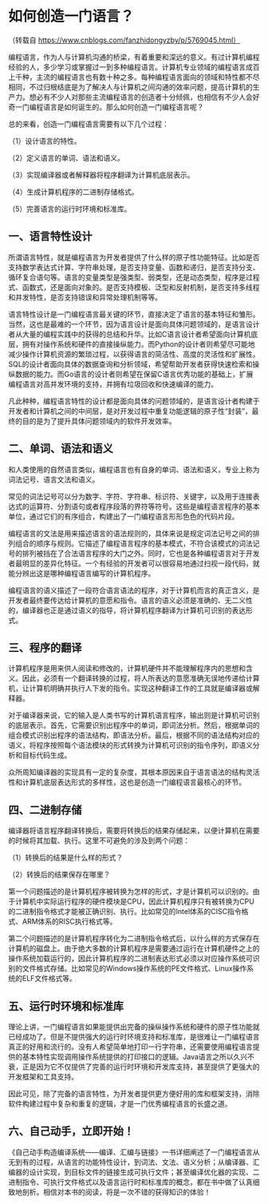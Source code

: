# 如何创造一门语言？

（转载自 https://www.cnblogs.com/fanzhidongyzby/p/5769045.html）

编程语言，作为人与计算机沟通的桥梁，有着重要和深远的意义。有过计算机编程经验的人，多少学习或掌握过一到多种编程语言。计算机专业领域的编程语言成百上千种，主流的编程语言也有数十种之多。每种编程语言面向的领域和特性都不尽相同，不过归根结底是为了解决人与计算机之间沟通的效率问题，提高计算机的生产力。想必有不少人对那些主流编程语言的创造者十分倾佩，也相信有不少人会好奇一门编程语言是如何诞生的。那么如何创造一门编程语言呢？

总的来看，创造一门编程语言需要有以下几个过程：

（1）设计语言的特性。

（2）定义语言的单词、语法和语义。

（3）实现编译器或者解释器将程序翻译为计算机底层表示。

（4）生成计算机程序的二进制存储格式。

（5）完善语言的运行时环境和标准库。

 

## 一、语言特性设计

所谓语言特性，就是编程语言为开发者提供了什么样的原子性功能特征。比如是否支持数学表达式计算、字符串处理，是否支持变量、函数和递归，是否支持分支、循环复合语句等。语言的变量类型是强类型、弱类型，还是动态类型，程序是过程式、函数式，还是面向对象的。是否支持模板、泛型和反射机制，是否支持多线程和并发特性，是否支持错误和异常处理机制等等。

语言特性设计是一门编程语言最关键的环节，直接决定了语言的基本特征和雏形。当然，这也是最难的一个环节，因为语言设计是面向具体问题领域的，是语言设计者从大量的编程实践中的获得的总结和升华。比如C语言设计者希望面向计算机底层，拥有对操作系统和硬件的直接操纵能力。而Python的设计者则希望尽可能地减少操作计算机资源的繁琐过程，以获得语言的简洁性、高度的灵活性和扩展性。SQL的设计者面向具体的数据查询和分析领域，希望帮助开发者获得快速检索和操纵数据的能力。而Go语言的设计者则希望在保留C语言优秀功能的基础上，扩展编程语言对高并发环境的支持，并拥有垃圾回收和快速编译的能力。

凡此种种，编程语言特性的设计都是面向具体的问题领域的，是语言设计者构建于开发者和计算机之间的中间层，是对开发过程中重复功能逻辑的原子性“封装”，最终的目的是为了提升具体问题领域内的软件开发效率。

 

## 二、单词、语法和语义

和人类使用的自然语言类似，编程语言也有自身的单词、语法和语义，专业上称为词法记号、语言文法和语义。

常见的词法记号可以分为数字、字符、字符串、标识符、关键字，以及用于连接表达式的运算符、分割语句或者程序段落的界符等符号。这些是编程语言程序的基本单位，通过它们的有序组合，构建出了一门编程语言形形色色的代码片段。

编程语言的文法是用来描述语言的语法规则的，具体来说是规定词法记号之间的排列组合的顺序与规则。它描述了编程语言程序的基本模式，不符合该模式的词法记号的排列被挡在了合法语言程序的大门之外。同时，它也是各种编程语言对于开发者最明显的差异化特征。一个有经验的开发者可以很容易地通过扫视一段代码，就能分辨出这是哪种编程语言编写的计算机程序。

编程语言的语义描述了一段符合语言语法的程序，对于计算机而言的真正含义，是开发者最终要传达给计算机的意愿和指令。语言的语义必须是准确的、无二义性的，编译器也正是通过语义的指导，将计算机程序翻译为计算机可识别的表达形式。

 

## 三、程序的翻译

计算机程序是用来供人阅读和修改的，计算机硬件并不能理解程序内的思想和含义。因此，必须有一个翻译转换的过程，将人所表达的意愿准确无误地传递给计算机，让计算机明确并执行人下发的指令。实现这种翻译工作的工具就是编译器或解释器。

对于编译器来说，它的输入是人类书写的计算机语言程序，输出则是计算机可识别的底层表示。首先，它需要识别出程序中的单词，即词法分析。然后，根据单词的组合模式识别出程序的语法结构，即语法分析。最后，根据不同的语法结构对应的语义，将程序按照每个语法模块的形式转换为计算机可识别的指令序列，即语义分析和目标代码生成。

众所周知编译器的实现具有一定的复杂度，其根本原因来自于语言语法的结构灵活性和计算机底层表达形式的多样性，这也是创造一门编程语言最核心的环节。

 

## 四、二进制存储

编译器将语言程序翻译转换后，需要将转换后的结果存储起来，以便计算机在需要的时候将其加载、执行。这里不可避免的涉及到两个问题：

（1）转换后的结果是什么样的形式？

（2）转换后的结果保存在哪里？

第一个问题描述的是计算机程序被转换为怎样的形式，才是计算机可以识别的。由于计算机中实际运行程序的硬件模块是CPU，因此计算机程序只有被转换为CPU的二进制指令格式才能被正确识别、执行。比如常见的Intel体系的CISC指令格式、ARM体系的RISC执行格式等。

第二个问题描述的是计算机程序转化为二进制指令格式后，以什么样的方式保存在计算机的磁盘上。由于绝大多数的计算机程序是需要通过运行在计算机硬件之上的操作系统加载运行的，因此计算机程序的二进制表达形式必须以对应操作系统可识别的文件格式存储。比如常见的Windows操作系统的PE文件格式、Linux操作系统的ELF文件格式等。

 

## 五、运行时环境和标准库

理论上讲，一门编程语言如果能提供出完备的操纵操作系统和硬件的原子性功能就已经成功了。但是不提供强大的运行时环境支持和标准库，是很难让一门编程语言真正的好用和流行的。没有人希望简单地打印一行字符串，还需要使用编程语言提供的基本特性实现调用操作系统提供的打印接口的逻辑。Java语言之所以久兴不衰，正是因为它不仅提供了完善的运行时环境和开发库支持，甚至提供了更强大的开发框架和工具支持。

因此可见，除了完备的语言特性，为开发者提供更方便好用的库和框架支持，消除软件构建过程中复杂和重复的逻辑，才是一门优秀编程语言的长盛之道。

 

## 六、自己动手，立即开始！

《自己动手构造编译系统——编译、汇编与链接》一书详细阐述了一门编程语言从无到有的过程，从语言的功能特性设计，到词法、文法、语义分析；从编译器、汇编器的设计实现，到目标文件的链接生成可执行文件；甚至编译优化器的实现、二进制指令、可执行文件格式以及语言运行时和标准库的概念，都在书中做了认真细致地剖析。相信对本书的阅读，将是一次不错的获得知识的体验！